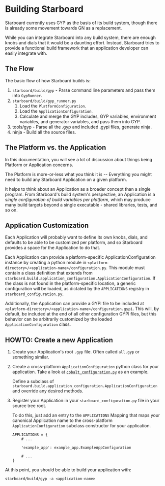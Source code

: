 # Building Starboard

Starboard currently uses GYP as the basis of its build system, though there is
already some movement towards GN as a replacement.

While you can integrate Starboard into any build system, there are enough knobs
and dials that it would be a daunting effort. Instead, Starboard tries to provide a
functional build framework that an application developer can easily integrate with.


## The Flow

The basic flow of how Starboard builds is:

1. `starboard/build/gyp` - Parse command line parameters and pass them into
   `GypRunner`.
2. `starboard/build/gyp_runner.py`
   1. Load the `PlatformConfiguration`.
   2. Load the `ApplicationConfiguration`.
   3. Calculate and merge the GYP includes, GYP variables, environment
      variables, and generator variables, and pass them into GYP.
3. tools/gyp - Parse all the .gyp and included .gypi files, generate ninja.
4. ninja - Build all the source files.


## The Platform vs. the Application

In this documentation, you will see a lot of discussion about things being
Platform or Application concerns.

The Platform is more-or-less what you think it is -- Everything you might need
to build any Starboard Application on a given platform.

It helps to think about an Application as a broader concept than a single
program. From Starboard's build system's perspective, an Application is a
*single configuration of build variables per platform*, which may produce many
build targets beyond a single executable - shared libraries, tests, and so on.


## Application Customization

Each Application will probably want to define its own knobs, dials, and defaults
to be able to be customized per platform, and so Starboard provides a space for
the Application to do that.

Each Application can provide a platform-specific ApplicationConfiguration
instance by creating a python module in
`<platform-directory>/<application-name>/configuration.py`. This module must
contain a class definition that extends from
`starboard.build.application_configuration.ApplicationConfiguration`. If the
class is not found in the platform-specific location, a generic configuration
will be loaded, as dictated by the `APPLICATIONS` registry in
`starboard_configuration.py`.

Additionally, the Application can provide a GYPI file to be included at
`<platform-directory>/<application-name>/configuration.gypi`. This will, by
default, be included at the end of all other configuration GYPI files, but this
behavior can be arbitrarily customized by the loaded `ApplicationConfiguration`
class.


## HOWTO: Create a new Application

1. Create your Application's root `.gyp` file. Often called `all.gyp` or
   something similar.

2. Create a cross-platform `ApplicationConfiguration` python class for your
   application. Take a look at
   [`cobalt_configuration.py`](../../cobalt/build/cobalt_configuration.py) as an
   example.

   Define a subclass of
   `starboard.build.application_configuration.ApplicationConfiguration` and
   override any desired methods.

3. Register your Application in your `starboard_configuration.py` file in your
   source tree root.

   To do this, just add an entry to the `APPLICATIONS` Mapping that maps your
   canonical Application name to the cross-platform `ApplicationConfiguration`
   subclass constructor for your application.

       APPLICATIONS = {
           # ...

           'example_app': example_app.ExampleAppConfiguration

           # ...
       }

At this point, you should be able to build your application with:

    starboard/build/gyp -a <application-name>
